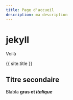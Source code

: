 ```yaml
---
title: Page d'accueil
description: ma description
---
```


# jekyll

Voilà 

{{ site.title }} 

## Titre secondaire 

Blabla **gras et _italique_**
